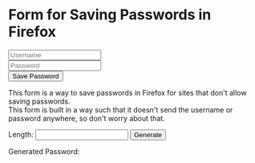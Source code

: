# Form for Saving Passwords in Firefox

<form method="get" action="#">
  <input type="text" placeholder="Username"><br>
  <input type="password" placeholder="Password"><br>
  <input type="Submit" value="Save Password">
</form>

This form is a way to save passwords in Firefox for sites that don't allow saving passwords.  
This form is built in a way such that it doesn't send the username or password anywhere, so don't worry about that.

<script>
  // From MDN website
  function getRandomInt(min, max) {
    min = Math.ceil(min);
    max = Math.floor(max);
    return Math.floor(Math.random() * (max - min)) + min; //The maximum is exclusive and the minimum is inclusive
  }
  
  function main() {
    // Get the length
    length = document.getElementById("length").value;
    var array = [];
    for (i = 1; i <= length; i++) {
    // Randomly pick an ASCII character that's not a control or space and append it to the array   
      array.push(String.fromCodePoint(getRandomInt(33, 127)));
    }
    // Turn the array into a password
    document.getElementById("MadePass").textContent = "Generated Password: " + array.join("");
  }
</script>
<p>Length: <input id="length" type="number">
<input type="button" value="Generate" onclick="main()"></p>
<p id="MadePass">Generated Password: </p>
